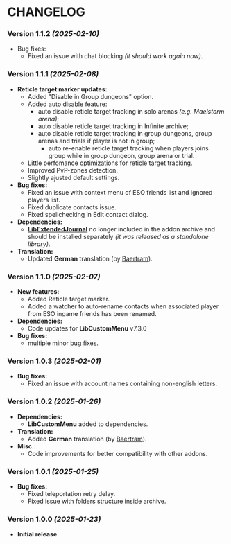 # CHANGELOG

### Version 1.1.2 *(2025-02-10)*
* Bug fixes:
  * Fixed an issue with chat blocking *(it should work again now)*.

### Version 1.1.1 *(2025-02-08)*
* **Reticle target marker updates:**
  * Added "Disable in Group dungeons" option.
  * Added auto disable feature:
    * auto disable reticle target tracking in solo arenas *(e.g. Maelstorm arena)*;
    * auto disable reticle target tracking in Infinite archive;
    * auto disable reticle target tracking in group dungeons, group arenas and trials if player is not in group;
      * auto re-enable reticle target tracking when players joins group while in group dungeon, group arena or trial.
  * Little perfomance optimizations for reticle target tracking.
  * Improved PvP-zones detection.
  * Slightly ajusted default settings.
* **Bug fixes:**
  * Fixed an issue with context menu of ESO friends list and ignored players list.
  * Fixed duplicate contacts issue.
  * Fixed spellchecking in Edit contact dialog.
* **Dependencies:**
  * **[LibExtendedJournal](https://www.esoui.com/downloads/info4031-LibExtendedJournal.html)** no longer included in the addon archive and should be installed separately *(it was released as a standalone library)*.
* **Translation:**
  * Updated **German** translation (by [Baertram](https://www.esoui.com/forums/member.php?u=2028)).

### Version 1.1.0 *(2025-02-07)*
* **New features:**
  * Added Reticle target marker.
  * Added a watcher to auto-rename contacts when associated player from ESO ingame friends has been renamed.
* **Dependencies:**
  * Code updates for **LibCustomMenu** v7.3.0
* **Bug fixes:**
    * multiple minor bug fixes.

### Version 1.0.3 *(2025-02-01)*
* **Bug fixes:**
  * Fixed an issue with account names containing non-english letters.

### Version 1.0.2 *(2025-01-26)*
* **Dependencies:**
  * **LibCustomMenu** added to dependencies.
* **Translation:**
  * Added **German** translation (by [Baertram](https://www.esoui.com/forums/member.php?u=2028)).
* **Misc.:**
  * Code improvements for better compatibility with other addons.

### Version 1.0.1 *(2025-01-25)*
* **Bug fixes:**
  * Fixed teleportation retry delay.
  * Fixed issue with folders structure inside archive.

### Version 1.0.0 *(2025-01-23)*
* **Initial release**.

